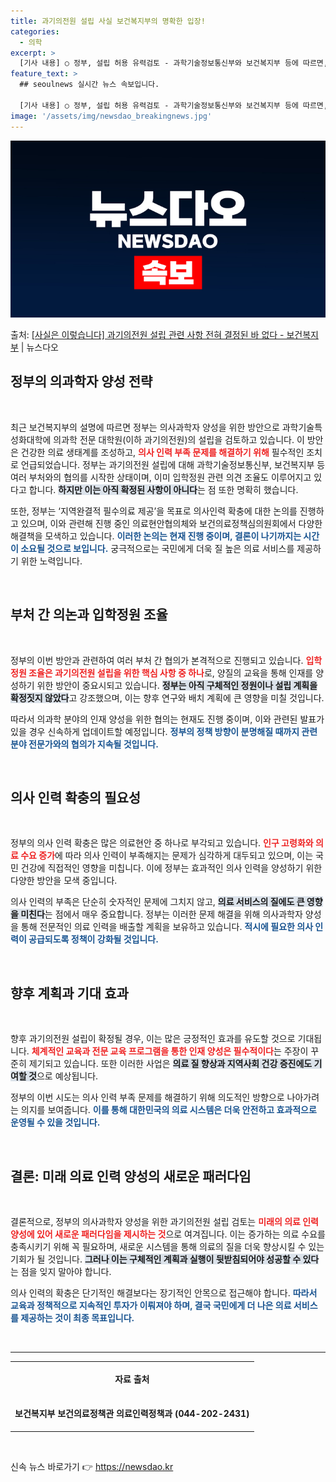 ```yaml
---
title: 과기의전원 설립 사실 보건복지부의 명확한 입장!
categories:
  - 의학
excerpt: >
  [기사 내용] ○ 정부, 설립 허용 유력검토 - 과학기술정보통신부와 보건복지부 등에 따르면, 정부는 의사과학…
feature_text: >
  ## seoulnews 실시간 뉴스 속보입니다.

  [기사 내용] ○ 정부, 설립 허용 유력검토 - 과학기술정보통신부와 보건복지부 등에 따르면, 정부는 의사과학…
image: '/assets/img/newsdao_breakingnews.jpg'
---
```


![뉴스다오 속보](/assets/img/newsdao_breakingnews.jpg)

<p>출처: <a href="https://newsdao.kr/1737" rel="dofollow">[사실은 이렇습니다] 과기의전원 설립 관련 사항 전혀 결정된 바 없다 - 보건복지부</a> | 뉴스다오</p>

<h2 data-ke-size="size26">정부의 의과학자 양성 전략</h2>

<p data-ke-size="size16">&nbsp;</p>

<p data-ke-size="size16">최근 보건복지부의 설명에 따르면 정부는 의사과학자 양성을 위한 방안으로 과학기술특성화대학에 의과학 전문 대학원(이하 과기의전원)의 설립을 검토하고 있습니다. 이 방안은 건강한 의료 생태계를 조성하고, <b><span style="color: #ee2323;">의사 인력 부족 문제를 해결하기 위해</span></b> 필수적인 조치로 언급되었습니다. 정부는 과기의전원 설립에 대해 과학기술정보통신부, 보건복지부 등 여러 부처와의 협의를 시작한 상태이며, 이미 입학정원 관련 의견 조율도 이루어지고 있다고 합니다. <b><span style="background-color: #21538527;">하지만 이는 아직 확정된 사항이 아니다</span></b>는 점 또한 명확히 했습니다. 

<p data-ke-size="size16">또한, 정부는 ‘지역완결적 필수의료 제공’을 목표로 의사인력 확충에 대한 논의를 진행하고 있으며, 이와 관련해 진행 중인 의료현안협의체와 보건의료정책심의원회에서 다양한 해결책을 모색하고 있습니다. <b><span style="color: #1a5490;">이러한 논의는 현재 진행 중이며, 결론이 나기까지는 시간이 소요될 것으로 보입니다.</span></b> 궁극적으로는 국민에게 더욱 질 높은 의료 서비스를 제공하기 위한 노력입니다.</p>

<p data-ke-size="size16">&nbsp;</p>

<h2 data-ke-size="size26">부처 간 의논과 입학정원 조율</h2>

<p data-ke-size="size16">&nbsp;</p>

<p data-ke-size="size16">정부의 이번 방안과 관련하여 여러 부처 간 협의가 본격적으로 진행되고 있습니다. <b><span style="color: #ee2323;">입학정원 조율은 과기의전원 설립을 위한 핵심 사항 중 하나</span></b>로, 양질의 교육을 통해 인재를 양성하기 위한 방안이 중요시되고 있습니다. <b><span style="background-color: #21538527;">정부는 아직 구체적인 정원이나 설립 계획을 확정짓지 않았다</span></b>고 강조했으며, 이는 향후 연구와 배치 계획에 큰 영향을 미칠 것입니다. 

<p data-ke-size="size16">따라서 의과학 분야의 인재 양성을 위한 협의는 현재도 진행 중이며, 이와 관련된 발표가 있을 경우 신속하게 업데이트할 예정입니다. <b><span style="color: #1a5490;">정부의 정책 방향이 분명해질 때까지 관련 분야 전문가와의 협의가 지속될 것입니다.</span></b></p>

<p data-ke-size="size16">&nbsp;</p>

<h2 data-ke-size="size26">의사 인력 확충의 필요성</h2>

<p data-ke-size="size16">&nbsp;</p>

<p data-ke-size="size16">정부의  의사 인력 확충은 많은 의료현안 중 하나로 부각되고 있습니다. <b><span style="color: #ee2323;">인구 고령화와 의료 수요 증가</span></b>에 따라 의사 인력이 부족해지는 문제가 심각하게 대두되고 있으며, 이는 국민 건강에 직접적인 영향을 미칩니다. 이에 정부는 효과적인 의사 인력을 양성하기 위한 다양한 방안을 모색 중입니다. 

<p data-ke-size="size16">의사 인력의 부족은 단순히 숫자적인 문제에 그치지 않고, <b><span style="background-color: #21538527;">의료 서비스의 질에도 큰 영향을 미친다</span></b>는 점에서 매우 중요합니다. 정부는 이러한 문제 해결을 위해 의사과학자 양성을 통해 전문적인 의료 인력을 배출할 계획을 보유하고 있습니다. <b><span style="color: #1a5490;">적시에 필요한 의사 인력이 공급되도록 정책이 강화될 것입니다.</span></b></p>

<p data-ke-size="size16">&nbsp;</p>

<h2 data-ke-size="size26">향후 계획과 기대 효과</h2>

<p data-ke-size="size16">&nbsp;</p>

<p data-ke-size="size16">향후 과기의전원 설립이 확정될 경우, 이는 많은 긍정적인 효과를 유도할 것으로 기대됩니다. <b><span style="color: #ee2323;">체계적인 교육과 전문 교육 프로그램을 통한 인재 양성은 필수적이다</span></b>는 주장이 꾸준히 제기되고 있습니다. 또한 이러한 사업은 <b><span style="background-color: #21538527;">의료 질 향상과 지역사회 건강 증진에도 기여할 것</span></b>으로 예상됩니다. 

<p data-ke-size="size16">정부의 이번 시도는 의사 인력 부족 문제를 해결하기 위해 의도적인 방향으로 나아가려는 의지를 보여줍니다. <b><span style="color: #1a5490;">이를 통해 대한민국의 의료 시스템은 더욱 안전하고 효과적으로 운영될 수 있을 것입니다.</span></b></p>

<p data-ke-size="size16">&nbsp;</p>

<h2 data-ke-size="size26">결론: 미래 의료 인력 양성의 새로운 패러다임</h2>

<p data-ke-size="size16">&nbsp;</p>

<p data-ke-size="size16">결론적으로, 정부의 의사과학자 양성을 위한 과기의전원 설립 검토는 <b><span style="color: #ee2323;">미래의 의료 인력 양성에 있어 새로운 패러다임을 제시하는 것</span></b>으로 여겨집니다. 이는 증가하는 의료 수요를 충족시키기 위해 꼭 필요하며, 새로운 시스템을 통해 의료의 질을 더욱 향상시킬 수 있는 기회가 될 것입니다. <b><span style="background-color: #21538527;">그러나 이는 구체적인 계획과 실행이 뒷받침되어야 성공할 수 있다</span></b>는 점을 잊지 말아야 합니다. 

<p data-ke-size="size16">의사 인력의 확충은 단기적인 해결보다는 장기적인 안목으로 접근해야 합니다. <b><span style="color: #1a5490;">따라서 교육과 정책적으로 지속적인 투자가 이뤄져야 하며, 결국 국민에게 더 나은 의료 서비스를 제공하는 것이 최종 목표입니다.</span></b></p>

<p data-ke-size="size16">&nbsp;</p>

<hr>

<table style="width: 100%;">
    <tbody>
        <tr>
            <td style="text-align: center; height: 50px;">
                <b>자료 출처</b>
            </td>
        </tr>
        <tr>
            <td style="text-align: center; height: 50px;">
                <b>보건복지부 보건의료정책관 의료인력정책과 (044-202-2431)</b>
            </td>
        </tr>
    </tbody>
</table>

<p data-ke-size="size16">&nbsp;</p> 

신속 뉴스 바로가기 👉 <a href="https://newsdao.kr" rel="dofollow">https://newsdao.kr</a>


